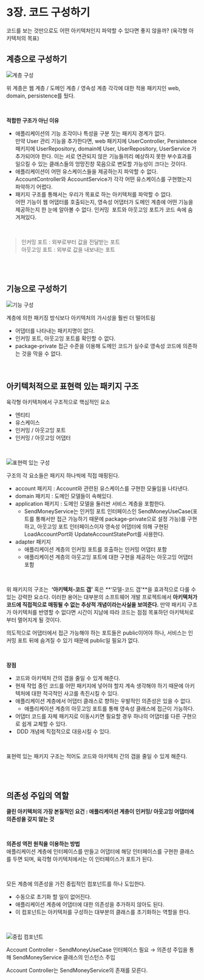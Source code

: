 # 3장. 코드 구성하기

  

코드를 보는 것만으로도 어떤 아키텍처인지 파악할 수 있다면 좋지 않을까? (육각형 아키텍처의 목표)

  

## 계층으로 구성하기

![계층 구성](img/CH3/01.png)  

위 계층은 웹 계층 / 도메인 계층 / 영속성 계층 각각에 대한 적용 패키지인 web, domain, persistence를 뒀다.

  
<br/>

**적합한 구조가 아닌 이유**   

- 애플리케이션의 기능 조각이나 특성을 구분 짓는 패키지 경계가 없다.   
    만약 User 관리 기능을 추가한다면, web 패키지에 UserController, Persistence 패키지에 UserRepository, domain에 User, UserRepository, UserService 가 추가되어야 한다. 이는 서로 연관되지 않은 기능들끼리 예상하지 못한 부수효과를 일으킬 수 있는 클래스들의 엉망진창 묵음으로 변모할 가능성이 크다는 것이다.
- 애플리케이션이 어떤 유스케이스들을 제공하는지 파악할 수 없다.  
    AccountController와 AccountService가 각각 어떤 유스케이스를 구현했는지 파악하기 어렵다.
- 패키지 구조를 통해서는 우리가 목표로 하는 아키텍처를 파악할 수 없다.  
    어떤 기능이 웹 어댑터를 호출되는지, 영속성 어댑터가 도메인 계층에 어떤 기능을 제공하는지 한 눈에 알아볼 수 없다. 인커밍  포트와 아웃고잉 포트가 코드 속에 숨겨져있다.

<br/>

> 인커밍 포트 : 외부로부터 값을 전달받는 포트  
> 아웃고잉 포트 : 외부로 값을 내보내는 포트

 <br/>
 <br/> 

## 기능으로 구성하기

![기능 구성](img/CH3/02.png)  

계층에 의한 패키징 방식보다 아키텍처의 가시성을 훨씬 더 떨어트림

- 어댑터를 나타내는 패키지명이 없다.
- 인커밍 포트, 아웃고잉 포트를 확인할 수 없다.
- package-private 접근 수준을 이용해 도메인 코드가 실수로 영속성 코드에 의존하는 것을 막을 수 없다.

<br/>

## 아키텍처적으로 표현력 있는 패키지 구조
육각형 아키텍처에서 구조적으로 핵심적인 요소

- 엔티티
- 유스케이스
- 인커밍 / 아웃고잉 포트
- 인커밍 / 아웃고잉 어댑터


<br/> 

![표현력 있는 구성](img/CH3/03.png)    

구조의 각 요소들은 패키지 하나씩에 직접 매핑된다. 

- account 패키지 : Account와 관련된 유스케이스를 구현한 모듈임을 나타낸다.
- domain 패키지 : 도메인 모델들이 속해있다.
- application 패키지 : 도메인 모델을 둘러싼 서비스 계층을 포함한다.
    - SendMoneyService는 인커밍 포트 인터페이스인 SendMoneyUseCase(포트를 통해서만 접근 가능하기 때문에 package-private으로 설정 가능)를 구현하고, 아웃고잉 포트 인터페이스이자 영속성 어댑터에 의해 구현된  LoadAccountPort와 UpdateAccountStatePort를 사용한다.
- adapter 패키지
    - 애플리케이션 계층의 인커밍 포트를 호출하는 인커밍 어댑터 포함
    - 애플리케이션 계층의 아웃고잉 포트에 대한 구현을 제공하는 아웃고잉 어댑터 포함

<br/>

위 패키지의 구조는  **‘아키텍처-코드 갭’** 혹은 **‘모델-코드 갭'**을 효과적으로 다룰 수 있는 강력한 요소다. 이러한 용어는 대부분의 소프트웨어 개발 프로젝트에서 **아키텍처가 코드에 직접적으로 매핑될 수 없는 추상적 개념이라는사실을 보여준다.** 만약 패키지 구조가 아키텍처를 반영할 수 없다면 시간이 지남에 따라 코드는 점점 목표하던 아키텍처로부터 멀어지게 될 것이다.


의도적으로 어댑터에서 접근 가능해야 하는 포트들은 public이어야 하나, 서비스는 인커밍 포트 뒤에 숨겨질 수 있기 때문에 public일 필요가 없다.  


  <br/>

**장점**

- 코드와 아키텍처 간의 갭을 줄일 수 있게 해준다.  
- 현재 작업 중인 코드를 어떤 패키지에 넣어야 할지 계속 생각해야 하기 때문에 아키텍처에 대한 적극적인 사고를 촉진시킬 수 있다.  
- 애플리케이션 계층에서 어댑터 클래스로 향하는 우발적인 의존성은 있을 수 없다.
    - 애플리케이션 계층의 아웃고잉 포트를 통해 영속성 클래스에 접근이 가능하다.
- 어댑터 코드를 자체 패키지로 이동시키면 필요할 경우 하나의 어댑터를 다른 구현으로 쉽게 교체할 수 있다.   
-  DDD 개념에 직접적으로 대응시킬 수 있다.

<br/>

표현력 있는 패키지 구조는 적어도 코드와 아키텍처 간의 갭을 줄일 수 있게 해준다.

  
<br/>
<br/>

## 의존성 주입의 역할

**클린 아키텍처의 가장 본질적인 요건 : 애플리케이션 계층이 인커밍/ 아웃고잉 어댑터에 의존성을 갖지 않는 것**

<br/>

**의존성 역전 원칙을 이용하는 방법**  
애플리케이션 계층에 인터페이스를 만들고 어댑터에 해당 인터페이스를 구현한 클래스를 두면 되며, 육각형 아키텍처에서는 이 인터페이스가 포트가 된다.

<br/>

모든 계층에 의존성을 가진 중립적인 컴포넌트를 하나 도입한다.  
- 수동으로 초기화 할 일이 없어진다.
- 애플리케이션 계층에 어댑터에 대한 의존성을 추가하지 않아도 된다.
- 이 컴포넌트는 아키텍처를 구성하는 대부분의 클래스를 초기화하는 역할을 한다.

<br/>

![중립 컴포넌트](img/CH3/04.png)  

Account Controller - SendMoneyUseCase 인터페이스 필요 → 의존성 주입을 통해 SendMoneyService 클래스의 인스턴스 주입

Account Controller는 SendMoneyService의 존재를 모른다.